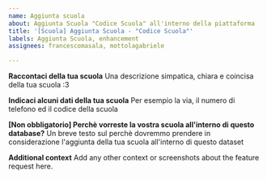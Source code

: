 ```yaml
---
name: Aggiunta scuola
about: Aggiunta Scuola "Codice Scuola" all'interno della piattaforma
title: '[Scuola] Aggiunta Scuola - "Codice Scuola"'
labels: Aggiunta Scuola, enhancement
assignees: francescomasala, mottolagabriele

---
```


**Raccontaci della tua scuola**
Una descrizione simpatica, chiara e coincisa della tua scuola :3

**Indicaci alcuni dati della tua scuola**
Per esempio la via, il numero di telefono ed il codice della scuola

**[Non obbligatorio] Perchè vorreste la vostra scuola all'interno di questo database?**
Un breve testo sul perchè dovremmo prendere in considerazione l'aggiunta della tua scuola all'interno di questo dataset

**Additional context**
Add any other context or screenshots about the feature request here.
